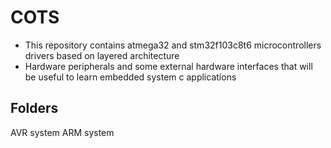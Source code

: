# COTS
- This repository contains atmega32 and stm32f103c8t6 microcontrollers drivers based on layered architecture 
- Hardware peripherals and some external hardware interfaces that will be useful to learn embedded system c applications


## Folders
AVR system
ARM system
